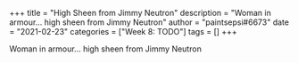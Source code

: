 +++
title = "High Sheen from Jimmy Neutron"
description = "Woman in armour... high sheen from Jimmy Neutron"
author = "paintsepsi#6673"
date = "2021-02-23"
categories = ["Week 8: TODO"]
tags = []
+++

Woman in armour... high sheen from Jimmy Neutron
